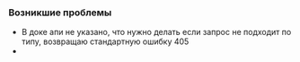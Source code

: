 ### Возникшие проблемы
* В доке апи не указано, что нужно делать если запрос не подходит по типу, возвращаю стандартную ошибку 405
* 
